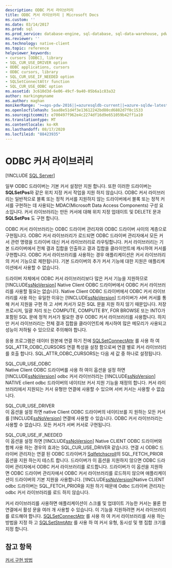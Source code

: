 ```yaml
---
description: ODBC 커서 라이브러리
title: ODBC 커서 라이브러리 | Microsoft Docs
ms.custom: ''
ms.date: 03/14/2017
ms.prod: sql
ms.prod_service: database-engine, sql-database, sql-data-warehouse, pdw
ms.reviewer: ''
ms.technology: native-client
ms.topic: reference
helpviewer_keywords:
- cursors [ODBC], library
- SQL_CUR_USE_DRIVER option
- ODBC applications, cursors
- ODBC cursors, library
- SQL_CUR_USE_IF_NEEDED option
- SQLSetConnectAttr function
- SQL_CUR_USE_ODBC option
ms.assetid: 3c610d3d-6e06-49cf-9a40-05b6a1c83a32
author: markingmyname
ms.author: maghan
monikerRange: '>=aps-pdw-2016||=azuresqldb-current||=azure-sqldw-latest||>=sql-server-2016||=sqlallproducts-allversions||>=sql-server-linux-2017||=azuresqldb-mi-current'
ms.openlocfilehash: 5aad8e51d4f3e13612242bd80cd6882d7f0c1533
ms.sourcegitcommit: e700497f962e4c2274df16d9e651059b42ff1a10
ms.translationtype: MT
ms.contentlocale: ko-KR
ms.lasthandoff: 08/17/2020
ms.locfileid: "88423935"
---
```

# <a name="odbc-cursor-library"></a>ODBC 커서 라이브러리
[!INCLUDE [SQL Server](../../../includes/applies-to-version/sql-asdb-asdbmi-asa-pdw.md)]

  일부 ODBC 드라이버는 기본 커서 설정만 지원 합니다. 또한 이러한 드라이버는 **SQLSetPos**와 같은 위치 지정 커서 작업을 지원 하지 않습니다. ODBC 커서 라이브러리는 일반적으로 블록 또는 정적 커서를 지원하지 않는 드라이버에서 블록 또는 정적 커서를 구현하는 데 사용되는 MDAC(Microsoft Data Access Components) 구성 요소입니다. 커서 라이브러리는 만든 커서에 대해 위치 지정 업데이트 및 DELETE 문과 **SQLSetPos** 도 구현 합니다.  
  
 ODBC 커서 라이브러리는 ODBC 드라이버 관리자와 ODBC 드라이버 사이의 계층으로 구현됩니다. ODBC 커서 라이브러리가 로드되면 ODBC 드라이버 관리자에서 모든 커서 관련 명령을 드라이버 대신 커서 라이브러리로 라우팅합니다. 커서 라이브러리는 기본 드라이버에서 전체 결과 집합을 인출하고 결과 집합을 클라이언트에 캐시하여 커서를 구현합니다. ODBC 커서 라이브러리를 사용하는 경우 애플리케이션은 커서 라이브러리의 커서 기능으로 제한됩니다. 기본 드라이버의 추가 커서 기능에 대한 지원은 애플리케이션에서 사용할 수 없습니다.  
  
 드라이버 자체에서 ODBC 커서 라이브러리보다 많은 커서 기능을 지원하므로 [!INCLUDE[ssNoVersion](../../../includes/ssnoversion-md.md)] Native Client ODBC 드라이버에서 ODBC 커서 라이브러리를 사용할 필요는 없습니다. Native Client ODBC 드라이버에서 ODBC 커서 라이브러리를 사용 하는 유일한 이유는 [!INCLUDE[ssNoVersion](../../../includes/ssnoversion-md.md)] 드라이버가 서버 커서를 통해 커서 지원을 구현 하 고 서버 커서가 모든 SQL 문을 지원 하지 않기 때문입니다. 저장 프로시저, 일괄 처리 또는 COMPUTE, COMPUTE BY, FOR BROWSE 또는 INTO가 포함된 SQL 문에 정적 커서가 필요한 경우 ODBC 커서 라이브러리를 사용합니다. 하지만 커서 라이브러리는 전체 결과 집합을 클라이언트에 캐시하여 많은 메모리가 사용되고 성능이 저하될 수 있으므로 주의해야 합니다.  
  
 응용 프로그램은 데이터 원본에 연결 하기 전에 [SQLSetConnectAttr](../../../relational-databases/native-client-odbc-api/sqlsetconnectattr.md) 를 사용 하 여 SQL_ATTR_ODBC_CURSORS 연결 특성을 설정 함으로써 연결 별로 커서 라이브러리를 호출 합니다. SQL_ATTR_ODBC_CURSORS는 다음 세 값 중 하나로 설정됩니다.  
  
 SQL_CUR_USE_ODBC  
 Native Client ODBC 드라이버를 사용 하 여이 옵션을 설정 하면 [!INCLUDE[ssNoVersion](../../../includes/ssnoversion-md.md)] odbc 커서 라이브러리는 [!INCLUDE[ssNoVersion](../../../includes/ssnoversion-md.md)] NATIVE client odbc 드라이버의 네이티브 커서 지원 기능을 재정의 합니다. 커서 라이브러리에서 지원되는 커서 유형만 연결에 사용할 수 있으며 서버 커서는 사용할 수 없습니다.  
  
 SQL_CUR_USE_DRIVER  
 이 옵션을 설정 하면 native Client ODBC 드라이버의 네이티브를 지 원하는 모든 커서를 [!INCLUDE[ssNoVersion](../../../includes/ssnoversion-md.md)] 연결에 사용할 수 있습니다. ODBC 커서 라이브러리는 사용할 수 없습니다. 모든 커서가 서버 커서로 구현됩니다.  
  
 SQL_CUR_USE_IF_NEEDED  
 이 옵션을 설정 하면 [!INCLUDE[ssNoVersion](../../../includes/ssnoversion-md.md)] Native CLIENT ODBC 드라이버와 함께 사용 하는 경우의 효과는 SQL_CUR_USE_DRIVER 같습니다. 연결 시 ODBC 드라이버 관리자는 연결 된 ODBC 드라이버가 [Sqlfetchscroll](../../../relational-databases/native-client-odbc-api/sqlfetchscroll.md)의 SQL_FETCH_PRIOR 옵션을 지원 하는지 테스트 합니다. 드라이버가 이 옵션을 지원하지 않으면 ODBC 드라이버 관리자에서 ODBC 커서 라이브러리를 로드합니다. 드라이버가 이 옵션을 지원하면 ODBC 드라이버 관리자에서 ODBC 커서 라이브러리를 로드하지 않으며 애플리케이션이 드라이버의 기본 지원을 사용합니다. [!INCLUDE[ssNoVersion](../../../includes/ssnoversion-md.md)]Native CLIENT odbc 드라이버는 SQL_FETCH_PRIOR을 지원 하기 때문에 Odbc 드라이버 관리자는 odbc 커서 라이브러리를 로드 하지 않습니다.  
  
 커서 라이브러리를 사용하면 애플리케이션이 스크롤 및 업데이트 가능한 커서는 물론 한 연결에서 활성 문을 여러 개 사용할 수 있습니다. 이 기능을 지원하려면 커서 라이브러리를 로드해야 합니다. [SQLSetConnectAttr](../../../relational-databases/native-client-odbc-api/sqlsetconnectattr.md) 를 사용 하 여 커서 라이브러리를 사용 하는 방법을 지정 하 고 [SQLSetStmtAttr](../../../relational-databases/native-client-odbc-api/sqlsetstmtattr.md) 를 사용 하 여 커서 유형, 동시성 및 행 집합 크기를 지정 합니다.  
  
## <a name="see-also"></a>참고 항목  
 [커서 구현 방법](../../../relational-databases/native-client-odbc-cursors/implementation/how-cursors-are-implemented.md)  
  
  
